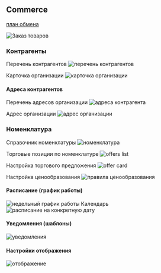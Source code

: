 ## Commerce

[план обмена](https://github.com/badhitman/DesignerApp/blob/main/CommerceService/INTEGRATION.md)

![Заказ товаров](img/create-order.png)

### Контрагенты

Перечень контрагентов
![перечень контрагентов](img/organizations-list.png)

Карточка организации
![карточка организации](img/organization-card.png)

#### Адреса контрагентов

Перечень адресов организации
![адреса контрагента](img/addressess-list-for-organization.png)

Адрес организации
![адрес организации](img/address-for-organization.png)

### Номенклатура

Справочник номенклатуры
![номенклатура](img/nomenclature-list.png)

Торговые позиции по номенклатуре
![offers list](img/nomenclature-offers-list.png)

Настройка торгового предложения
![offer card](img/nomenclature-offer-card.png)

Настройка ценообразования
![правила ценообразования](img/nomenclature-offers-prices-rules.png)

#### Расписание (график работы)
![недельный график работы](img/work-schedule-weekly.png)
Календарь
![расписание на конкретную дату](img/work-schedule-calendar.png)

#### Уведомления (шаблоны)
![уведомления](img/notify-templates.png)

#### Настройки отображения
![отображение](img/views-config-other.png)